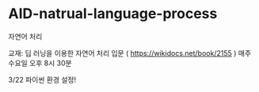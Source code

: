 # AID-natrual-language-process

자연어 처리

교재: 딥 러닝을 이용한 자연어 처리 입문 ( https://wikidocs.net/book/2155 )
매주 수요일 오후 8시 30분

3/22 파이썬 환경 설정!

